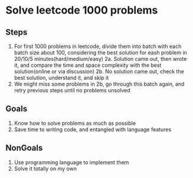 # Solve leetcode 1000 problems

## Steps

1. For first 1000 problems in leetcode, divide them into batch with each batch size about 100, considering the best solution for eash problem in 20/10/5 minutes(hard/medium/easy)
2a. Solution came out, then wrote it, and compare the time and space complexity with the best solution(online or via discussion)
2b. No solution came out, check the best solution, understand it, and skip it
3. We might miss some problems in 2b, go through this batch again, and retry previous steps until no problems unsolved

## Goals

1. Know how to solve problems as much as possible
2. Save time to writing code, and entangled with language features

## NonGoals

1. Use programming language to implement them
2. Solve it totally on my own
